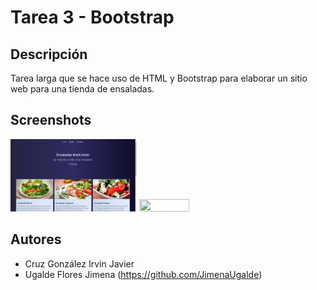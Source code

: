 # Tarea 3 - Bootstrap

## Descripción

Tarea larga que se hace uso de HTML y Bootstrap para elaborar un sitio web  para una tienda de ensaladas.

## Screenshots
<img src="./ss/ss1.png" width=40% height=60%>
<img src="./ss/ss2.jpg" width=40% height=60%>


## Autores
* Cruz González Irvin Javier
* Ugalde Flores Jimena (https://github.com/JimenaUgalde)